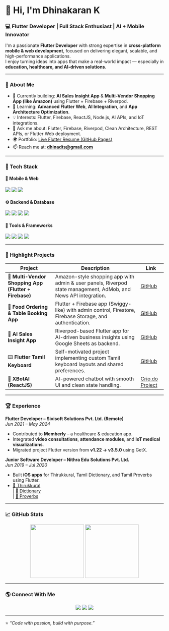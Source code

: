 # 👋 Hi, I'm Dhinakaran K  
### 💻 Flutter Developer | Full Stack Enthusiast | AI + Mobile Innovator  

I'm a passionate **Flutter Developer** with strong expertise in **cross-platform mobile & web development**, focused on delivering elegant, scalable, and high-performance applications.  
I enjoy turning ideas into apps that make a real-world impact — especially in **education, healthcare, and AI-driven solutions**.  

---

### 🚀 About Me  
- 🔭 Currently building: **AI Sales Insight App** & **Multi-Vendor Shopping App (like Amazon)** using Flutter + Firebase + Riverpod.  
- 🌱 Learning: **Advanced Flutter Web**, **AI Integration**, and **App Architecture Optimization**.  
- 💡 Interests: Flutter, Firebase, ReactJS, Node.js, AI APIs, and IoT integrations.  
- 💬 Ask me about: Flutter, Firebase, Riverpod, Clean Architecture, REST APIs, or Flutter Web deployment.  
- 🌍 Portfolio: [Live Flutter Resume (GitHub Pages)](https://dhinadts.github.io/flutter_resume_portfolio/)  
- 📫 Reach me at: **[dhinadts@gmail.com](mailto:dhinadts@gmail.com)**  

---

### 🧠 Tech Stack

#### 💙 Mobile & Web
<p>
  <img src="https://img.shields.io/badge/Flutter-%2302569B.svg?style=for-the-badge&logo=Flutter&logoColor=white" />
  <img src="https://img.shields.io/badge/Dart-%230175C2.svg?style=for-the-badge&logo=dart&logoColor=white" />
  <img src="https://img.shields.io/badge/Firebase-%23039BE5.svg?style=for-the-badge&logo=firebase" />
</p>

#### ⚙️ Backend & Database
<p>
  <img src="https://img.shields.io/badge/Node.js-339933?style=for-the-badge&logo=nodedotjs&logoColor=white" />
  <img src="https://img.shields.io/badge/Express.js-404D59?style=for-the-badge" />
  <img src="https://img.shields.io/badge/MongoDB-%234ea94b.svg?style=for-the-badge&logo=mongodb&logoColor=white" />
  <img src="https://img.shields.io/badge/MySQL-00758F?style=for-the-badge&logo=mysql&logoColor=white" />
</p>

#### 🧩 Tools & Frameworks
<p>
  <img src="https://img.shields.io/badge/VSCode-007ACC?style=for-the-badge&logo=visual-studio-code&logoColor=white" />
  <img src="https://img.shields.io/badge/Git-F05032?style=for-the-badge&logo=git&logoColor=white" />
  <img src="https://img.shields.io/badge/GitHub-181717?style=for-the-badge&logo=github&logoColor=white" />
  <img src="https://img.shields.io/badge/Postman-FF6C37?style=for-the-badge&logo=postman&logoColor=white" />
</p>

---

### 🧩 Highlight Projects

| Project | Description | Link |
|----------|--------------|------|
| 🛒 **Multi-Vendor Shopping App (Flutter + Firebase)** | Amazon-style shopping app with admin & user panels, Riverpod state management, AdMob, and News API integration. | [GitHub](https://github.com/dhinadts/flutter_multi_vendor_app) |
| 🍔 **Food Ordering & Table Booking App** | Flutter + Firebase app (Swiggy-like) with admin control, Firestore, Firebase Storage, and authentication. | [GitHub](https://github.com/dhinadts/flutter_food_booking_app) |
| 🧠 **AI Sales Insight App** | Riverpod-based Flutter app for AI-driven business insights using Google Sheets as backend. | [GitHub](https://github.com/dhinadts/flutter_ai_sales_app) |
| ⌨️ **Flutter Tamil Keyboard** | Self-motivated project implementing custom Tamil keyboard layouts and shared preferences. | [GitHub](https://github.com/dhinadts/flutter_tamil_keyboard) |
| 💬 **XBotAI (ReactJS)** | AI-powered chatbot with smooth UI and clean state handling. | [Crio.do Project](https://crio.do/projects/xbotai) |

---

### 🏆 Experience

**Flutter Developer – Sivisoft Solutions Pvt. Ltd. (Remote)**  
*Jun 2021 – May 2024*  
- Contributed to **Memberly** – a healthcare & education app.  
- Integrated **video consultations**, **attendance modules**, and **IoT medical visualizations**.  
- Migrated project Flutter version from **v1.22 → v3.5.0** using GetX.  

**Junior Software Developer – Nithra Edu Solutions Pvt. Ltd.**  
*Jun 2019 – Jul 2020*  
- Built **iOS apps** for Thirukkural, Tamil Dictionary, and Tamil Proverbs using Flutter.  
- [🔗 Thirukkural](https://play.google.com/store/apps/details?id=com.nithra.thirukkural)  
  | [🔗 Dictionary](https://play.google.com/store/apps/details?id=com.nithra.dictionary)  
  | [🔗 Proverbs](https://play.google.com/store/apps/details?id=com.nithra.proverbs)

---

### 📈 GitHub Stats
<p align="center">
  <img height="170" src="https://github-readme-stats.vercel.app/api?username=dhinadts&show_icons=true&theme=tokyonight&count_private=true" />
  <img height="170" src="https://github-readme-stats.vercel.app/api/top-langs/?username=dhinadts&layout=compact&theme=tokyonight" />
</p>

---

### 🌎 Connect With Me  
<p align="center">
  <a href="mailto:dhinadts@gmail.com"><img src="https://img.shields.io/badge/Email-Dhinakaran%20K-red?style=for-the-badge&logo=gmail" /></a>
  <a href="https://www.linkedin.com/in/dhinakaran-k"><img src="https://img.shields.io/badge/LinkedIn-Dhinakaran%20K-blue?style=for-the-badge&logo=linkedin" /></a>
  <a href="https://github.com/dhinadts"><img src="https://img.shields.io/badge/GitHub-dhinadts-black?style=for-the-badge&logo=github" /></a>
</p>

---

⭐️ *“Code with passion, build with purpose.”*  
